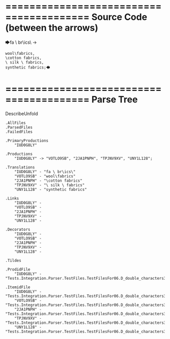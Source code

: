 ========================================
Source Code (between the arrows)
========================================

🡆fa \ br\ics\ ->

    wool\fabrics,
    \cotton fabrics,
    \ silk \ fabrics,
    synthetic fabrics;🡄

========================================
Parse Tree
========================================
DescribeUnfold

    .AllFiles
    .ParsedFiles
    .FailedFiles

    .PrimaryProductions
        "IUD0G8LY" 

    .Productions
        "IUD0G8LY" -> "VOTLO9SB", "2JA1PNPH", "TPJNV9XV", "UNY1L128";

    .Translations
        "IUD0G8LY" - "fa \ br\ics\"
        "VOTLO9SB" - "wool\fabrics"
        "2JA1PNPH" - "\cotton fabrics"
        "TPJNV9XV" - "\ silk \ fabrics"
        "UNY1L128" - "synthetic fabrics"

    .Links
        "IUD0G8LY" - 
        "VOTLO9SB" - 
        "2JA1PNPH" - 
        "TPJNV9XV" - 
        "UNY1L128" - 

    .Decorators
        "IUD0G8LY" - 
        "VOTLO9SB" - 
        "2JA1PNPH" - 
        "TPJNV9XV" - 
        "UNY1L128" - 

    .Tildes

    .ProdidFile
        "IUD0G8LY" - "Tests.Integration.Parser.TestFiles.TestFilesFor06.D_double_characters3.ds"

    .ItemidFile
        "IUD0G8LY" - "Tests.Integration.Parser.TestFiles.TestFilesFor06.D_double_characters3.ds"
        "VOTLO9SB" - "Tests.Integration.Parser.TestFiles.TestFilesFor06.D_double_characters3.ds"
        "2JA1PNPH" - "Tests.Integration.Parser.TestFiles.TestFilesFor06.D_double_characters3.ds"
        "TPJNV9XV" - "Tests.Integration.Parser.TestFiles.TestFilesFor06.D_double_characters3.ds"
        "UNY1L128" - "Tests.Integration.Parser.TestFiles.TestFilesFor06.D_double_characters3.ds"

